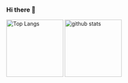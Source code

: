 ### Hi there 👋

<p align="left"> 
  <img alt="Top Langs" height="150px" src="https://github-readme-stats.vercel.app/api/top-langs/?username=Knots-study&show_icons=true&theme=dark" />
  <img alt="github stats" height="150px" src="https://github-readme-stats.vercel.app/api?username=Knots-study&theme=dark&show_icons=ture" />
</p>
